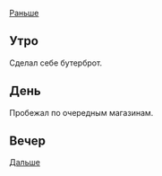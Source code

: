 [Раньше](2020.04.17.md)
## Утро
Сделал себе бутерброт.
## День
Пробежал по очередным магазинам.
## Вечер
[Дальше](2020.04.19.md)